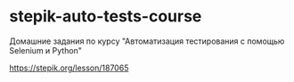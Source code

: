 # stepik-auto-tests-course
Домашние задания по курсу "Автоматизация тестирования с помощью Selenium и Python"

https://stepik.org/lesson/187065

